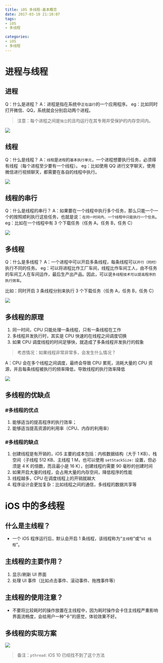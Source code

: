 ```yaml
---
title: iOS 多线程-基本概念 
date: 2017-03-10 21:10:07
tags:
- iOS
- 多线程

categories: 
- iOS
- 多线程
---
```


# 进程与线程
## 进程
Q：什么是进程？
A：进程是指在系统中`正在运行`的一个应用程序。
eg：比如同时打开微信、QQ，系统就会分别启动两个进程。
> 注意：每个进程之间是`独立`的且均运行在其专用并受保护的内存空间内。

![](http://o6heygfyq.bkt.clouddn.com/Snip20170316_4.png?imageView2/0/h/120/)

## 线程
Q：什么是线程？
A：`线程`是`进程`的`基本执行单元`，一个进程想要执行任务，必须得有线程（每个进程至少要有一个线程）。
eg：比如使用 QQ 进行文字聊天，使用微信进行视频聊天，都需要在各自的线程中执行。

![](http://o6heygfyq.bkt.clouddn.com/Snip20170316_3.png?imageView2/0/h/120/)
<!-- more -->
## 线程的串行
Q：什么是线程的串行？
A：如果要在一个线程中执行多个任务，那么只能一个一个的按照顺利执行这些任务，也就是说：`在同一时间内，一个线程中只能执行一个任务`。
eg：比如在一个线程中有 3 个下载任务（任务 A，任务 B，任务 C）

![](http://o6heygfyq.bkt.clouddn.com/Snip20170316_7.png?imageView2/0/h/250/)

## 多线程
Q：什么是多线程？
A：一个进程中可以开启多条线程，每条线程可以`并行（同时）`执行不同的任务。
eg：可以将进程比作工厂车间，线程比作车间工人，由不任务的车间工人在车间运作，最后生产出产品。因此，可以说`多线程技术可以提高程序的执行效率`。

比如：同时开启 3 条线程分别来执行 3 个下载任务（任务 A，任务 B，任务 C）

![](http://o6heygfyq.bkt.clouddn.com/Snip20170316_8.png?imageView2/0/h/170/)


## 多线程的原理

1. 同一时间，CPU 只能处理一条线程，只有一条线程在工作
2. 多线程并发执行时，其实是 CPU 快速的在线程之间调度切换
3. 如果 CPU 调度线程的时间足够快，就造成了多条线程并发执行的假象

>考虑情况：如果线程非常非常多，会发生什么情况？

A：CPU 会在多个线程之间调度，最终会导致 CPU 累死，消耗大量的 CPU 资源，并且每条线程被执行的频率降低，导致线程的执行效率降低

![](http://o6heygfyq.bkt.clouddn.com/Snip20170316_9.png?imageView2/0/h/170/)

## 多线程的优缺点
### #多线程的优点
1. 能够适当的提高程序的执行效率；
2. 能够适当提高资源的利用率（CPU、内存的利用率）

### #多线程的缺点
1. 创建线程是有开销的，iOS 主要的成本包括：内核数据结构（大于 1 KB）、栈空间（子线程 512 KB、主线程 1 M，也可以使用 `setStackSize:` 设置，但必须是 4 K 的倍数，而且最小是 16 K），创建线程约需要 90 毫秒的创建时间
2. 如果开启大量的线程，会占用大量的内存空间，降低程序的性能
3. 线程越多，CPU 在调度线程上的开销就越大
4. 程序设计会更加复杂：比如线程之间的通信，多线程的数据共享等


# iOS 中的多线程
## 什么是主线程？
- 一个 iOS 程序运行后，默认会开启 1 条线程，该线程称为“`主线程`”或“`UI 线程`”。

## 主线程的主要作用？
1. 显示/刷新 UI 界面
2. 处理 UI 事件（比如点击事件、滚动事件、拖拽事件等）

## 主线程的使用注意？
- 不要将比较耗时的操作放置在主线程中，因为耗时操作会卡住主线程严重影响界面流畅度，会给用户一种“卡”的感觉，体验效果不好。

## 多线程的实现方案

![](http://o6heygfyq.bkt.clouddn.com/Snip20170316_10.png?imageView2/0/h/370/)

> 备注：`pthread`: iOS 10 已经找不到了这个方法 